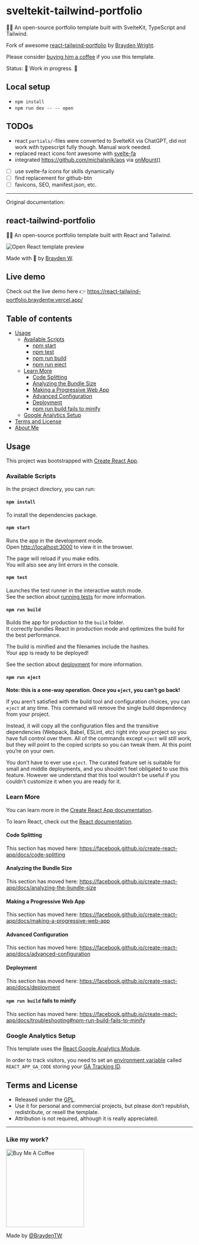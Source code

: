 # sveltekit-tailwind-portfolio

👨‍🎨 An open-source portfolio template built with SvelteKit, TypeScript and Tailwind.

Fork of awesome [react-tailwind-portfolio](https://github.com/BraydenTW/react-tailwind-portfolio) by [Brayden Wright](https://github.com/BraydenTW).

Please consider [buying him a coffee](https://buymeacoffee.com/braydenw) if you use this template.

Status: 🚧 Work in progress. 🚧

## Local setup

- `npm install`
- `npm run dev -- -- open`

## TODOs

- react `partials/`-files were converted to SvelteKit via ChatGPT, did not work with typescript fully though. Manual work needed.
- replaced react icons font awesome with [svelte-fa](https://cweili.github.io/svelte-fa/)
- integrated https://github.com/michalsnik/aos via [onMount()](https://svelte.dev/tutorial/onmount)

- [ ] use svelte-fa icons for skills dynamically
- [ ] find replacement for github-btn
- [ ] favicons, SEO, manifest.json, etc.

<hr>

Original documentation:

## react-tailwind-portfolio

👨‍🎨 An open-source portfolio template built with React and Tailwind.

![Open React template preview](./demo.png)

Made with 💙 by [Brayden W](https://braydentw.github.io).

## Live demo

Check out the live demo here 👉️ https://react-tailwind-portfolio.braydentw.vercel.app/

## Table of contents

- [Usage](#usage)
  - [Available Scripts](#available-scripts)
    - [npm start](#npm-start)
    - [npm test](#npm-test)
    - [npm run build](#npm-run-build)
    - [npm run eject](#npm-run-eject)
  - [Learn More](#learn-more)
    - [Code Splitting](#code-splitting)
    - [Analyzing the Bundle Size](#analyzing-the-bundle-size)
    - [Making a Progressive Web App](#making-a-progressive-web-app)
    - [Advanced Configuration](#advanced-configuration)
    - [Deployment](#deployment)
    - [npm run build fails to minify](#npm-run-build-fails-to-minify)
  - [Google Analytics Setup](#google-analytics-setup)
- [Terms and License](#terms-and-license)
- [About Me](#about-me)

## Usage

This project was bootstrapped with [Create React App](https://github.com/facebook/create-react-app).

### Available Scripts

In the project directory, you can run:

#### `npm install`

To install the dependencies package.

#### `npm start`

Runs the app in the development mode.<br>
Open [http://localhost:3000](http://localhost:3000) to view it in the browser.

The page will reload if you make edits.<br>
You will also see any lint errors in the console.

#### `npm test`

Launches the test runner in the interactive watch mode.<br>
See the section about [running tests](https://facebook.github.io/create-react-app/docs/running-tests) for more information.

#### `npm run build`

Builds the app for production to the `build` folder.<br>
It correctly bundles React in production mode and optimizes the build for the best performance.

The build is minified and the filenames include the hashes.<br>
Your app is ready to be deployed!

See the section about [deployment](https://facebook.github.io/create-react-app/docs/deployment) for more information.

#### `npm run eject`

**Note: this is a one-way operation. Once you `eject`, you can’t go back!**

If you aren’t satisfied with the build tool and configuration choices, you can `eject` at any time. This command will remove the single build dependency from your project.

Instead, it will copy all the configuration files and the transitive dependencies (Webpack, Babel, ESLint, etc) right into your project so you have full control over them. All of the commands except `eject` will still work, but they will point to the copied scripts so you can tweak them. At this point you’re on your own.

You don’t have to ever use `eject`. The curated feature set is suitable for small and middle deployments, and you shouldn’t feel obligated to use this feature. However we understand that this tool wouldn’t be useful if you couldn’t customize it when you are ready for it.

### Learn More

You can learn more in the [Create React App documentation](https://facebook.github.io/create-react-app/docs/getting-started).

To learn React, check out the [React documentation](https://reactjs.org/).

#### Code Splitting

This section has moved here: https://facebook.github.io/create-react-app/docs/code-splitting

#### Analyzing the Bundle Size

This section has moved here: https://facebook.github.io/create-react-app/docs/analyzing-the-bundle-size

#### Making a Progressive Web App

This section has moved here: https://facebook.github.io/create-react-app/docs/making-a-progressive-web-app

#### Advanced Configuration

This section has moved here: https://facebook.github.io/create-react-app/docs/advanced-configuration

#### Deployment

This section has moved here: https://facebook.github.io/create-react-app/docs/deployment

#### `npm run build` fails to minify

This section has moved here: https://facebook.github.io/create-react-app/docs/troubleshooting#npm-run-build-fails-to-minify

### Google Analytics Setup

This template uses the [React Google Analytics Module](https://github.com/react-ga/react-ga).

In order to track visitors, you need to set an [environment variable](https://create-react-app.dev/docs/adding-custom-environment-variables/) called `REACT_APP_GA_CODE` storing your [GA Tracking ID](https://support.google.com/analytics/answer/7372977).

## Terms and License

- Released under the [GPL](https://www.gnu.org/licenses/gpl-3.0.html).
- Use it for personal and commercial projects, but please don’t republish, redistribute, or resell the template.
- Attribution is not required, although it is really appreciated.

---

### Like my work?

<a href="https://www.buymeacoffee.com/braydenw" target="_blank"><img src="https://cdn.buymeacoffee.com/buttons/v2/default-yellow.png" alt="Buy Me A Coffee" width="210" ></a>

Made by [@BraydenTW](https://github.com/braydentw)
